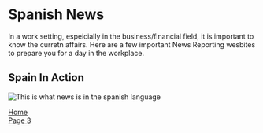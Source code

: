 <h1>Spanish News</h1>
<p>In a work setting, espeicially in the business/financial field, it is important to know the curretn affairs. Here are a few important News Reporting wesbites to prepare you for a day in the workplace.</p>
<h2>Spain In Action</h2>
<p><img src="http://www.exteriores.gob.es/RepresentacionesPermanentes/OTAN/es/Noticias/PublishingImages/noticias.png" alt="This is what news is in the spanish language" /></p>
<dl>
<p><a href="index.html">Home</a><br /><a href="page3.html">Page 3 </a></p>
</li>
</ul>
